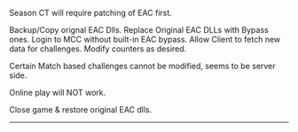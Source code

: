 Season CT will require patching of EAC first.

Backup/Copy orignal EAC Dlls.
Replace Original EAC DLLs with Bypass ones.
Login to MCC without built-in EAC bypass.
Allow Client to fetch new data for challenges.
Modify counters as desired.

Certain Match based challenges cannot be modified, seems to be server side.

Online play will NOT work.

Close game & restore original EAC dlls.

______________

